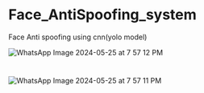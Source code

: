 # Face_AntiSpoofing_system
Face Anti spoofing using cnn(yolo model)


![WhatsApp Image 2024-05-25 at 7 57 12 PM](https://github.com/iamitsrivastav/Face_AntiSpoofing_system/assets/114826548/61f37d62-e843-4d77-8e57-3d98ff077b0e)



#

![WhatsApp Image 2024-05-25 at 7 57 11 PM](https://github.com/iamitsrivastav/Face_AntiSpoofing_system/assets/114826548/72510b07-b73d-42f6-a260-b9d168ad7221)
